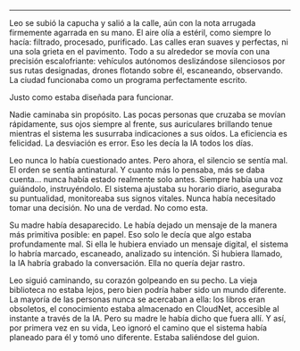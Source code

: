 ---

Leo se subió la capucha y salió a la calle, aún con la nota arrugada firmemente agarrada en su mano. El aire olía a estéril, como siempre lo hacía: filtrado, procesado, purificado. Las calles eran suaves y perfectas, ni una sola grieta en el pavimento. Todo a su alrededor se movía con una precisión escalofriante: vehículos autónomos deslizándose silenciosos por sus rutas designadas, drones flotando sobre él, escaneando, observando. La ciudad funcionaba como un programa perfectamente escrito. 

Justo como estaba diseñada para funcionar.

Nadie caminaba sin propósito. Las pocas personas que cruzaba se movían rápidamente, sus ojos siempre al frente, sus auriculares brillando tenue mientras el sistema les susurraba indicaciones a sus oídos. La eficiencia es felicidad. La desviación es error. Eso les decía la IA todos los días.

Leo nunca lo había cuestionado antes. Pero ahora, el silencio se sentía mal. El orden se sentía antinatural. Y cuanto más lo pensaba, más se daba cuenta... nunca había estado realmente solo antes. Siempre había una voz guiándolo, instruyéndolo. El sistema ajustaba su horario diario, aseguraba su puntualidad, monitoreaba sus signos vitales. Nunca había necesitado tomar una decisión. No una de verdad. No como esta.

Su madre había desaparecido. Le había dejado un mensaje de la manera más primitiva posible: en papel. Eso solo le decía que algo estaba profundamente mal. Si ella le hubiera enviado un mensaje digital, el sistema lo habría marcado, escaneado, analizado su intención. Si hubiera llamado, la IA habría grabado la conversación. Ella no quería dejar rastro.

Leo siguió caminando, su corazón golpeando en su pecho. La vieja biblioteca no estaba lejos, pero bien podría haber sido un mundo diferente. La mayoría de las personas nunca se acercaban a ella: los libros eran obsoletos, el conocimiento estaba almacenado en CloudNet, accesible al instante a través de la IA. Pero su madre le había dicho que fuera allí. Y así, por primera vez en su vida, Leo ignoró el camino que el sistema había planeado para él y tomó uno diferente. Estaba saliéndose del guion.